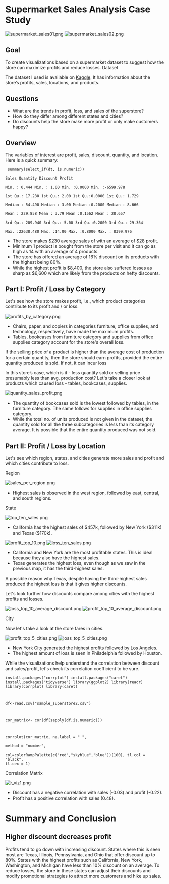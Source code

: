 # Supermarket Sales Analysis Case Study

![supermarket_sales01.png](assets/images/supermarket_sales01.png)
![supermarket_sales02.png](assets/images/supermarket_sales02.png)

## Goal

To create visualizations based on a supermarket dataset to suggest how the store can maximize profits and reduce losses.
Dataset 

The dataset I used is available on <a href="https://www.kaggle.com/datasets/bravehart101/sample-supermarket-dataset">Kaggle</a>. It has information about the store’s profits, sales, locations, and products. 

## Questions

<ul>
    <li>What are the trends in profit, loss, and sales of the superstore?</li>
    <li>How do they differ among different states and cities?</li>
    <li>Do discounts help the store make more profit or only make customers happy?</li>
</ul>

## Overview

The variables of interest are profit, sales, discount, quantity, and location. Here is a quick summary:

<code> summary(select_if(dt, is.numeric))   
Sales                Quantity        Discount           Profit           
Min.   :    0.444    Min.   : 1.00    Min.   :0.0000    Min.   :-6599.978    
1st Qu.:   17.280    1st Qu.: 2.00    1st Qu.:0.0000    1st Qu.:    1.729    
Median :   54.490    Median : 3.00    Median :0.2000    Median :    8.666    
Mean   :  229.858    Mean   : 3.79    Mean   :0.1562    Mean   :   28.657    
3rd Qu.:  209.940    3rd Qu.: 5.00    3rd Qu.:0.2000    3rd Qu.:   29.364    
Max.   :22638.480    Max.   :14.00    Max.   :0.8000    Max.   : 8399.976 </code>

<ul>
  <li> The store makes $230 average sales of  with an average of $28 profit. </li>
  <li> Minimum 1 product is bought from the store per visit and it can go as high as 14 with an average of 4 products. </li>
  <li> The store has offered an average of 16% discount on its products with the highest being 80%. </li>
  <li> While the highest profit is $8,400, the store also suffered losses as sharp as $6,600 which are likely from the products on hefty discounts. </li>
</ul>

## Part I: Profit / Loss by Category

Let's see how the store makes profit, i.e., which product categories contribute to its profit and / or loss.

![profits_by_category.png](assets/images/profits_by_category.png)


 <ul>
  <li> Chairs, paper, and copiers in categories furniture, office supplies, and technology, respectively, have made the maximum profits. </li>
  <li> Tables, bookcases from furniture category and supplies from office supplies category account for the store's overall loss. </li>
 </ul> 

If the selling price of a product is higher than the average cost of production for a certain quantity, then the store should earn profits, provided the entire quantity produced is sold. If not, it can incur loss

In this store’s case, which is it - less quantity sold or selling price presumably less than avg. production cost? Let's take a closer look at products which caused loss - tables, bookcases, supplies.

![quantity_sales_profit.png](assets/images/quantity_sales_profit.png)

 <ul>
  <li> The quantity of bookcases sold is the lowest followed by tables, in the furniture category. The same follows for supplies in office supplies category. </li>
  <li> While the total no. of units produced is not given in the dataset, the quantity sold for all the three subcategories is less than its category average. It is possible that the entire quantity produced was not sold. </li>
 </ul>

## Part II: Profit / Loss by Location

Let's see which region, states, and cities generate more sales and profit and which cities contribute to loss. 

Region

![sales_per_region.png](assets/images/sales_per_region.png)

<ul>
  <li> Highest sales is observed in the west region, followed by east, central, and south regions. </li>
</ul>  

State

![top_ten_sales.png](assets/images/top_ten_sales.png)

<ul>
  <li> California has the highest sales of $457k, followed by New York ($311k) and Texas ($170k). </li>
</ul>

![profit_top_10.png](assets/images/profit_top_10.png)
![loss_ten_sales.png](assets/images/loss_top_10.png)
<ul>
  <li> California and New York are the most profitable states. This is ideal because they also have the highest sales. </li>
  <li> Texas generates the highest loss, even though as we saw in the previous map, it has the third-highest sales. </li>
</ul>

A possible reason why Texas, despite having the third-highest sales produced the highest loss is that it gives higher discounts.

Let's look further how discounts compare among cities with the highest profits and losses.

![loss_top_10_average_discount.png](assets/images/loss_top_10_average_discount.png)
![profit_top_10_average_discount.png](assets/images/profit_top_10_average_discount.png)

City

Now let's take a look at the store fares in cities.

![profit_top_5_cities.png](assets/images/profit_top_5_cities.png)
![loss_top_5_cities.png](assets/images/loss_top_5_cities.png)

<ul>
  <li> New York City generated the highest profits followed by Los Angeles. </li>
  <li> The highest amount of loss is seen in Philadelphia followed by Houston. </li>
</ul>

While the visualizations help understand the correlation between discount and sales/profit, let's check its correlation coefficient to be sure.

<code>install.packages("corrplot")
install.packages("caret")
install.packages("tidyverse")
library(ggplot2)
library(readr)
library(corrplot) 
library(caret)

df<-read.csv("sample_superstore2.csv")
              
cor_matrix<- cor(df[sapply(df,is.numeric)])
    
corrplot(cor_matrix, na.label = " ",           
               method = "number",          
               col=colorRampPalette(c("red","skyblue","blue"))(100), 
               tl.col = "black", 
               tl.cex = 1) </code>

Correlation Matrix 

![r_viz1.png](assets/images/r_viz1.png)

<ul>
  <li> Discount has a negative correlation with sales (-0.03) and profit (-0.22).</li>
  <li> Profit has a positive correlation with sales (0.48).</li>
</ul>

# Summary and Conclusion

## Higher discount decreases profit

Profits tend to go down with increasing discount. States where this is seen most are Texas, Illinois, Pennsylvania, and Ohio that offer discount up to 80%.  States with the highest profits such as California, New York, Washington, and Michigan have less than 10% discount on an average. To reduce losses, the store in these states can adjust their discounts and modify promotional strategies to attract more customers and hike up sales.
